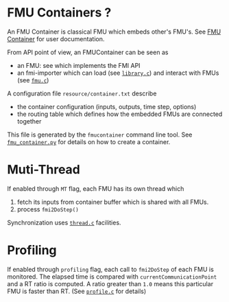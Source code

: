 # FMU Containers ?

An FMU Container is classical FMU which embeds other's FMU's. See [FMU Container](../doc/container.md)
for user documentation.

From API point of view, an FMUContainer can be seen as
* an FMU: see [](container.c) which implements the FMI API
* an fmi-importer which can load (see [`library.c`](library.c)) and interact with FMUs (see [`fmu.c`](fmu.c))

A configuration file `resource/container.txt` describe
* the container configuration (inputs, outputs, time step, options)
* the routing table which defines how the embedded FMUs are connected together

This file is generated by the `fmucontainer` command line tool.
See [`fmu_container.py`](../fmu_manipulation_toolbox/container.py) for details on how to create 
a container.

# Muti-Thread
If enabled through `MT` flag, each FMU has its own thread which
1. fetch its inputs from container buffer which is shared with all FMUs.
2. process `fmi2DoStep()`

Synchronization uses [`thread.c`](thread.c) facilities.

# Profiling 
If enabled through `profiling` flag, each call to `fmi2DoStep` of each FMU is monitored. The elapsed time
is compared with `currentCommunicationPoint` and a RT ratio is computed. A ratio greater than `1.0` means
this particular FMU is faster than RT. (See [`profile.c`](profile.c) for details)

